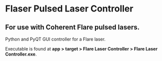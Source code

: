# Flaser Pulsed Laser Controller
## For use with Coherent Flare pulsed lasers.

Python and PyQT GUI controller for a Flare laser.

Executable is found at **app > target > Flare Laser Controller > Flare Laser Controller.exe**.